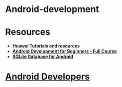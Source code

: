 # Android-development
# Resources
 + **Huawei Tutorials and resources**
 + **[Android Development for Beginners - Full Course](https://youtube.com/watch?v=fis26HvvDII)**
 + **[SQLite Database for Android](https://www.youtube.com/watch?v=312RhjfetP8)**

# [Android Developers](https://developer.android.com/)
